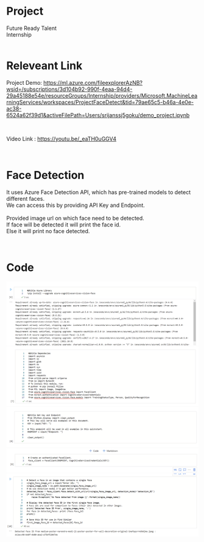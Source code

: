 # Project 
Future Ready Talent 
<br>
Internship
<br>
<br>

# Releveant Link

Project Demo: https://ml.azure.com/fileexplorerAzNB?wsid=/subscriptions/3d104b92-990f-4eaa-94d4-29a45188e54e/resourceGroups/Internship/providers/Microsoft.MachineLearningServices/workspaces/ProjectFaceDetect&tid=79ae65c5-b46a-4e0e-ac38-6524a62f39d1&activeFilePath=Users/srijanssj5goku/demo_project.ipynb

<br>

Video Link : https://youtu.be/_eaTH0uGGV4

<br>

# Face Detection

It uses Azure Face Detection API, which has pre-trained models to detect different faces. 
<br>
We can access this by providing API Key and Endpoint.
<br>
<br>
Provided image url on which face need to be detected.
<br>
If face will be detected it will print the face id.
<br>
Else it will print no face detected.

<br>

# Code 

<img src="Screenshot/1.png">

<img src="Screenshot/2.png">

<img src="Screenshot/3.png">

<img src="Screenshot/4.png">

<img src="Screenshot/5.png">
